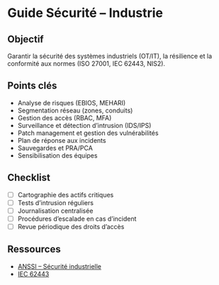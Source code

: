 # Guide Sécurité – Industrie

## Objectif
Garantir la sécurité des systèmes industriels (OT/IT), la résilience et la conformité aux normes (ISO 27001, IEC 62443, NIS2).

## Points clés
- Analyse de risques (EBIOS, MEHARI)
- Segmentation réseau (zones, conduits)
- Gestion des accès (RBAC, MFA)
- Surveillance et détection d’intrusion (IDS/IPS)
- Patch management et gestion des vulnérabilités
- Plan de réponse aux incidents
- Sauvegardes et PRA/PCA
- Sensibilisation des équipes

## Checklist
- [ ] Cartographie des actifs critiques
- [ ] Tests d’intrusion réguliers
- [ ] Journalisation centralisée
- [ ] Procédures d’escalade en cas d’incident
- [ ] Revue périodique des droits d’accès

## Ressources
- [ANSSI – Sécurité industrielle](https://www.ssi.gouv.fr/entreprise/industriel/)
- [IEC 62443](https://www.iec.ch/62443)
